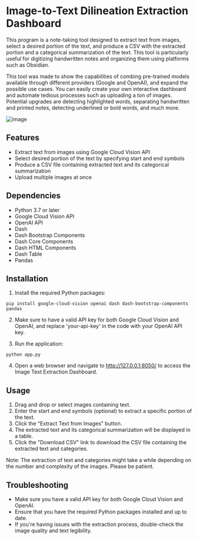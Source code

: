 # Image-to-Text Dilineation Extraction Dashboard

This program is a note-taking tool designed to extract text from images, select a desired portion of the text, and produce a CSV with the extracted portion and a categorical summarization of the text. This tool is particularly useful for digitizing handwritten notes and organizing them using platforms such as Obsidian.

This tool was made to show the capabilities of combing pre-trained models available through different providers (Google and OpenAI), and expand the possible use cases.  You can easily create your own interactive dashboard and automate tedious processes such as uploading a ton of images.  Potential upgrades are detecting highlighted words, separating handwritten and printed notes, detecting underlined or bold words, and much more.

![image](https://user-images.githubusercontent.com/56201891/235242399-e7dd87af-717b-4897-a0fa-992acb98fecc.png)

## Features

- Extract text from images using Google Cloud Vision API
- Select desired portion of the text by specifying start and end symbols
- Produce a CSV file containing extracted text and its categorical summarization
- Upload multiple images at once

## Dependencies

- Python 3.7 or later
- Google Cloud Vision API
- OpenAI API
- Dash
- Dash Bootstrap Components
- Dash Core Components
- Dash HTML Components
- Dash Table
- Pandas

## Installation

1. Install the required Python packages:

```
pip install google-cloud-vision openai dash dash-bootstrap-components pandas
```

2. Make sure to have a valid API key for both Google Cloud Vision and OpenAI, and replace 'your-api-key' in the code with your OpenAI API key.

3. Run the application:

```
python app.py
```

4. Open a web browser and navigate to http://127.0.0.1:8050/ to access the Image Text Extraction Dashboard.

## Usage

1. Drag and drop or select images containing text.
2. Enter the start and end symbols (optional) to extract a specific portion of the text.
3. Click the "Extract Text from Images" button.
4. The extracted text and its categorical summarization will be displayed in a table.
5. Click the "Download CSV" link to download the CSV file containing the extracted text and categories.

Note: The extraction of text and categories might take a while depending on the number and complexity of the images. Please be patient.

## Troubleshooting

- Make sure you have a valid API key for both Google Cloud Vision and OpenAI.
- Ensure that you have the required Python packages installed and up to date.
- If you're having issues with the extraction process, double-check the image quality and text legibility.
